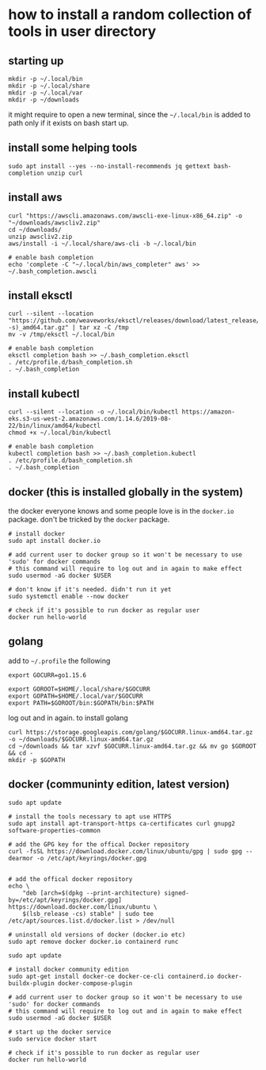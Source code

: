# how to install a random collection of tools in user directory

## starting up

```
mkdir -p ~/.local/bin
mkdir -p ~/.local/share
mkdir -p ~/.local/var
mkdir -p ~/downloads
```

it might require to open a new terminal, since the `~/.local/bin` is added to
path only if it exists on bash start up.

## install some helping tools

```
sudo apt install --yes --no-install-recommends jq gettext bash-completion unzip curl
```

## install aws

```
curl "https://awscli.amazonaws.com/awscli-exe-linux-x86_64.zip" -o "~/downloads/awscliv2.zip"
cd ~/downloads/
unzip awscliv2.zip
aws/install -i ~/.local/share/aws-cli -b ~/.local/bin

# enable bash completion
echo 'complete -C "~/.local/bin/aws_completer" aws' >> ~/.bash_completion.awscli
```

## install eksctl

```
curl --silent --location "https://github.com/weaveworks/eksctl/releases/download/latest_release/eksctl_$(uname -s)_amd64.tar.gz" | tar xz -C /tmp
mv -v /tmp/eksctl ~/.local/bin

# enable bash completion
eksctl completion bash >> ~/.bash_completion.eksctl
. /etc/profile.d/bash_completion.sh
. ~/.bash_completion
```

## install kubectl

```
curl --silent --location -o ~/.local/bin/kubectl https://amazon-eks.s3-us-west-2.amazonaws.com/1.14.6/2019-08-22/bin/linux/amd64/kubectl
chmod +x ~/.local/bin/kubectl

# enable bash completion
kubectl completion bash >> ~/.bash_completion.kubectl
. /etc/profile.d/bash_completion.sh
. ~/.bash_completion
```

## docker (this is installed globally in the system)

the docker everyone knows and some people love is in the `docker.io` package.
don't be tricked by the `docker` package.

```
# install docker
sudo apt install docker.io

# add current user to docker group so it won't be necessary to use 'sudo' for docker commands
# this command will require to log out and in again to make effect
sudo usermod -aG docker $USER

# don't know if it's needed. didn't run it yet
sudo systemctl enable --now docker

# check if it's possible to run docker as regular user
docker run hello-world
```

## golang

add to `~/.profile` the following

```
export GOCURR=go1.15.6

export GOROOT=$HOME/.local/share/$GOCURR
export GOPATH=$HOME/.local/var/$GOCURR
export PATH=$GOROOT/bin:$GOPATH/bin:$PATH
```

log out and in again. to install golang

```
curl https://storage.googleapis.com/golang/$GOCURR.linux-amd64.tar.gz -o ~/downloads/$GOCURR.linux-amd64.tar.gz
cd ~/downloads && tar xzvf $GOCURR.linux-amd64.tar.gz && mv go $GOROOT && cd -
mkdir -p $GOPATH
```

## docker (communinty edition, latest version)

```
sudo apt update

# install the tools necessary to apt use HTTPS
sudo apt install apt-transport-https ca-certificates curl gnupg2 software-properties-common

# add the GPG key for the offical Docker repository
curl -fsSL https://download.docker.com/linux/ubuntu/gpg | sudo gpg --dearmor -o /etc/apt/keyrings/docker.gpg


# add the offical docker repository
echo \
    "deb [arch=$(dpkg --print-architecture) signed-by=/etc/apt/keyrings/docker.gpg] https://download.docker.com/linux/ubuntu \
    $(lsb_release -cs) stable" | sudo tee /etc/apt/sources.list.d/docker.list > /dev/null

# uninstall old versions of docker (docker.io etc)
sudo apt remove docker docker.io containerd runc

sudo apt update

# install docker community edition
sudo apt-get install docker-ce docker-ce-cli containerd.io docker-buildx-plugin docker-compose-plugin

# add current user to docker group so it won't be necessary to use 'sudo' for docker commands
# this command will require to log out and in again to make effect
sudo usermod -aG docker $USER

# start up the docker service
sudo service docker start

# check if it's possible to run docker as regular user
docker run hello-world
```
